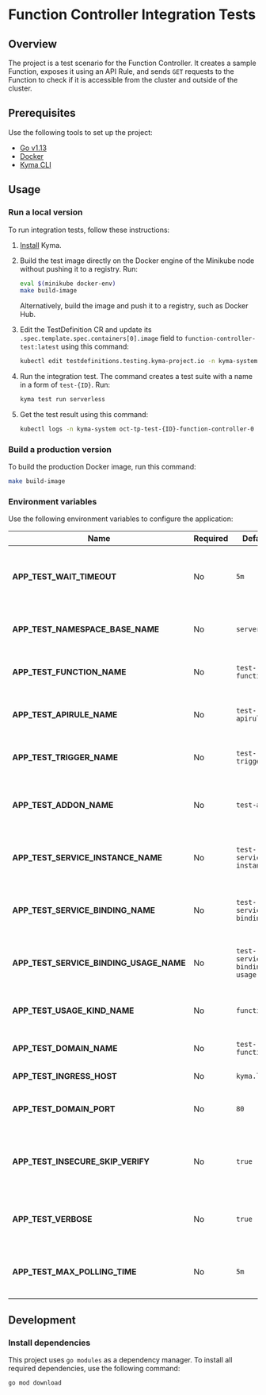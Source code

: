 # Function Controller Integration Tests

## Overview

The project is a test scenario for the Function Controller. It creates a sample Function, exposes it using an API Rule, and sends `GET` requests to the Function to check if it is accessible from the cluster and outside of the cluster.

## Prerequisites

Use the following tools to set up the project:

- [Go v1.13](https://golang.org)
- [Docker](https://www.docker.com/)
- [Kyma CLI](https://github.com/kyma-project/cli)

## Usage

### Run a local version

To run integration tests, follow these instructions:

1. [Install](https://kyma-project-old.netlify.app/docs/#installation-install-kyma-locally) Kyma.
2. Build the test image directly on the Docker engine of the Minikube node without pushing it to a registry. Run:

   ```bash
   eval $(minikube docker-env)
   make build-image
   ```

   Alternatively, build the image and push it to a registry, such as Docker Hub.

3. Edit the TestDefinition CR and update its `.spec.template.spec.containers[0].image` field to `function-controller-test:latest` using this command:

   ```bash
   kubectl edit testdefinitions.testing.kyma-project.io -n kyma-system function-controller
   ```

4. Run the integration test. The command creates a test suite with a name in a form of `test-{ID}`. Run:

   ```bash
   kyma test run serverless
   ```

5. Get the test result using this command:

   ```bash
   kubectl logs -n kyma-system oct-tp-test-{ID}-function-controller-0 tests
   ```

### Build a production version

To build the production Docker image, run this command:

```bash
make build-image
```

### Environment variables

Use the following environment variables to configure the application:

| Name                                    | Required | Default                     | Description                                                                                                                                           |
| --------------------------------------- | -------- | ----------------------------| ----------------------------------------------------------------------------------------------------------------------------------------------------- |
| **APP_TEST_WAIT_TIMEOUT**               | No       | `5m`                        | The period of time for which the application waits for the resources to meet defined conditions                                                       |
| **APP_TEST_NAMESPACE_BASE_NAME**        | No       | `serverless`                | The name of the Namespace used during integration tests                                                                                               |
| **APP_TEST_FUNCTION_NAME**              | No       | `test-function`             | The name of the Function created and deleted during integration tests                                                                                 |
| **APP_TEST_APIRULE_NAME**               | No       | `test-apirule`              | The name of the API Rule created and deleted during integration tests                                                                                 |
| **APP_TEST_TRIGGER_NAME**               | No       | `test-trigger`              | The name of the Trigger created and deleted during integration tests                                                                                 |
| **APP_TEST_ADDON_NAME**                 | No       | `test-addon`                | The name of the AddonsConfiguration created and deleted during integration tests                                                                                 |
| **APP_TEST_SERVICE_INSTANCE_NAME**      | No       | `test-service-instance`     | The name of the ServiceInstance created and deleted during integration tests                                                                                 |
| **APP_TEST_SERVICE_BINDING_NAME**       | No       | `test-service-binding`      | The name of the ServiceBinding created and deleted during integration tests                                                                                 |
| **APP_TEST_SERVICE_BINDING_USAGE_NAME** | No       | `test-service-binding-usage`| The name of the ServiceBindingUsage created and deleted during integration tests                                                                                 |
| **APP_TEST_USAGE_KIND_NAME**            | No       | `function`                  | The name of the UsageKind used during integration tests                                                                                 |
| **APP_TEST_DOMAIN_NAME**                | No       | `test-function`             | The domain name used in the API Rule CR                                                                                                                |
| **APP_TEST_INGRESS_HOST**               | No       | `kyma.local`                | The Ingress host address                                                                                                                              |
| **APP_TEST_DOMAIN_PORT**                | No       | `80`                        | The port of the Service exposed by the API Rule in a given domain                                                                                     |
| **APP_TEST_INSECURE_SKIP_VERIFY**       | No       | `true`                      | The flag that controls whether tests use verification of the server's certificate and the host name to reach the Function                                       |
| **APP_TEST_VERBOSE**                    | No       | `true`                      | The value that controls whether tests log resources that are subject to change |
| **APP_TEST_MAX_POLLING_TIME**           | No       | `5m`                        | The maximum period of time in which the Function must reconfigure after an update  |

## Development

### Install dependencies

This project uses `go modules` as a dependency manager. To install all required dependencies, use the following command:

```bash
go mod download
```
